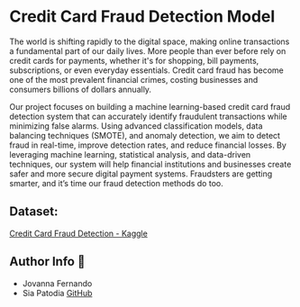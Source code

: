 # Credit Card Fraud Detection Model
The world is shifting rapidly to the digital space, making online transactions a fundamental part of our daily lives. More people than ever before rely on credit cards for payments, whether it's for shopping, bill payments, subscriptions, or even everyday essentials. Credit card fraud has become one of the most prevalent financial crimes, costing businesses and consumers billions of dollars annually.

Our project focuses on building a machine learning-based credit card fraud detection system that can accurately identify fraudulent transactions while minimizing false alarms. Using advanced classification models, data balancing techniques (SMOTE), and anomaly detection, we aim to detect fraud in real-time, improve detection rates, and reduce financial losses. By leveraging machine learning, statistical analysis, and data-driven techniques, our system will help financial institutions and businesses create safer and more secure digital payment systems. Fraudsters are getting smarter, and it’s time our fraud detection methods do too.

## Dataset: 
[Credit Card Fraud Detection - Kaggle](https://www.kaggle.com/datasets/mlg-ulb/creditcardfraud/data)
## Author Info :trident:
- Jovanna Fernando 
- Sia Patodia [GitHub](https://github.com/siapatodia8)
